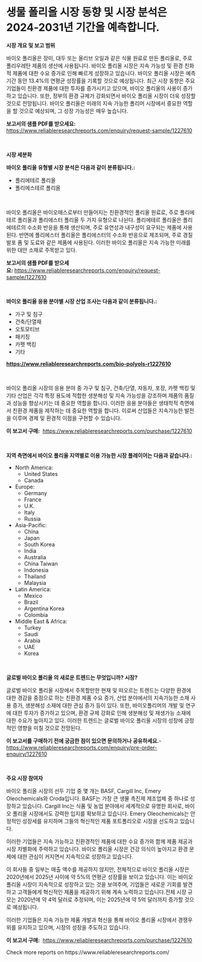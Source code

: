 <p><h1>생물 폴리올 시장 동향 및 시장 분석은 2024-2031년 기간을 예측합니다.</h1></p><p><strong>시장 개요 및 보고 범위</strong></p>
<p><p>바이오 폴리올은 장미, 대두 또는 올리브 오일과 같은 식물 원료로 만든 폴리올로, 주로 폴리우레탄 제품의 생산에 사용됩니다. 바이오 폴리올 시장은 지속 가능성 및 환경 친화적 제품에 대한 수요 증가로 인해 빠르게 성장하고 있습니다. 바이오 폴리올 시장은 예측 기간 동안 13.4%의 연평균 성장률을 기록할 것으로 예상됩니다. 최근 시장 동향은 주요 기업들이 친환경 제품에 대한 투자를 증가시키고 있으며, 바이오 폴리올의 사용이 증가하고 있습니다. 또한, 정부의 환경 규제가 강화되면서 바이오 폴리올 시장이 더욱 성장할 것으로 전망됩니다. 바이오 폴리올은 미래의 지속 가능한 폴리머 시장에서 중요한 역할을 할 것으로 예상되며, 그 성장 가능성은 매우 높습니다.</p></p>
<p><strong>보고서의 샘플 PDF를 받으세요:</strong> <a href="https://www.reliableresearchreports.com/enquiry/request-sample/1227610">https://www.reliableresearchreports.com/enquiry/request-sample/1227610</a></p>
<p>&nbsp;</p>
<p><strong>시장 세분화</strong></p>
<p><strong>바이오 폴리올 유형별 시장 분석은 다음과 같이 분류됩니다.:</strong></p>
<p><ul><li>폴리에테르 폴리올</li><li>폴리에스테르 폴리올</li></ul></p>
<p>&nbsp;</p>
<p><p>바이오 폴리올은 바이오매스로부터 만들어지는 친환경적인 폴리올 원료로, 주로 폴리에테르 폴리올과 폴리에스터 폴리올 두 가지 유형으로 나뉜다. 폴리에테르 폴리올은 폴리에테르의 수소화 반응을 통해 생산되며, 주로 유연성과 내구성이 요구되는 제품에 사용된다. 반면에 폴리에스터 폴리올은 폴리에스터의 수소화 반응으로 제조되며, 주로 경질 발포 폼 및 도료와 같은 제품에 사용된다. 이러한 바이오 폴리올은 지속 가능한 미래를 위한 대안 소재로 주목받고 있다.</p></p>
<p><strong>보고서의 샘플 PDF를 받으세요:</strong>&nbsp;<a href="https://www.reliableresearchreports.com/enquiry/request-sample/1227610">https://www.reliableresearchreports.com/enquiry/request-sample/1227610</a></p>
<p>&nbsp;</p>
<p><strong> 바이오 폴리올 응용 분야별 시장 산업 조사는 다음과 같이 분류됩니다.:</strong></p>
<p><ul><li>가구 및 침구</li><li>건축/단열재</li><li>오토모티브</li><li>패키징</li><li>카펫 백킹</li><li>기타</li></ul></p>
<p><strong><a href="https://www.reliableresearchreports.com/bio-polyols-r1227610">https://www.reliableresearchreports.com/bio-polyols-r1227610</a></strong></p>
<p>&nbsp;</p>
<p><p>바이오 폴리올 시장의 응용 분야 중 가구 및 침구, 건축/단열, 자동차, 포장, 카펫 백킹 및 기타 산업은 각각 특정 용도에 적합한 생분해성 및 지속 가능성을 강조하며 제품의 품질과 성능을 향상시키는 데 중요한 역할을 합니다. 이러한 응용 분야들은 생태학적 측면에서 친환경 제품을 제작하는 데 중요한 역할을 합니다. 이로써 산업들은 지속가능한 발전을 이루며 경제 및 환경적 이점을 구현할 수 있습니다.</p></p>
<p><strong>이 보고서 구매:</strong>&nbsp; <a href="https://www.reliableresearchreports.com/purchase/1227610">https://www.reliableresearchreports.com/purchase/1227610</a></p>
<p>&nbsp;</p>
<p><strong>지역 측면에서 바이오 폴리올 지역별로 이용 가능한 시장 플레이어는 다음과 같습니다.:</strong></p>
<p><ul>
    <li>
        North America:
        <ul>
            <li>United States</li>
            <li>Canada</li>
        </ul>
    </li>
    <li>
        Europe:
        <ul>
            <li>Germany</li>
            <li>France</li>
            <li>U.K.</li>
            <li>Italy</li>
            <li>Russia</li>
        </ul>
    </li>
    <li>
        Asia-Pacific:
        <ul>
            <li>China</li>
            <li>Japan</li>
            <li>South Korea</li>
            <li>India</li>
            <li>Australia</li>
            <li>China Taiwan</li>
            <li>Indonesia</li>
            <li>Thailand</li>
            <li>Malaysia</li>
        </ul>
    </li>
    <li>
        Latin America:
        <ul>
            <li>Mexico</li>
            <li>Brazil</li>
            <li>Argentina Korea</li>
            <li>Colombia</li>
        </ul>
    </li>
    <li>
        Middle East & Africa:
        <ul>
            <li>Turkey</li>
            <li>Saudi</li>
            <li>Arabia</li>
            <li>UAE</li>
            <li>Korea</li>
        </ul>
    </li>
    </ul></p>
<p>&nbsp;</p>
<p><strong>글로벌 바이오 폴리올 의 새로운 트렌드는 무엇입니까? 시장?</strong></p>
<p><p>글로벌 바이오 폴리올 시장에서 주목할만한 현재 및 떠오르는 트렌드는 다양한 환경에 대한 경감을 중점으로 하는 친환경 제품 수요 증가, 산업 분야에서의 지속가능한 소재 사용 증가, 생분해성 소재에 대한 관심 증가 등이 있다. 또한, 바이오폴리머의 개발 및 연구에 대한 투자가 증가하고 있으며, 환경 규제 강화로 인해 생분해성 및 재생가능 소재에 대한 수요가 높아지고 있다. 이러한 트렌드는 글로벌 바이오 폴리올 시장의 성장에 긍정적인 영향을 미칠 것으로 전망된다.</p></p>
<p><strong>이 보고서를 구매하기 전에 궁금한 점이 있으면 문의하거나 공유하세요.</strong>- <a href="https://www.reliableresearchreports.com/enquiry/pre-order-enquiry/1227610">https://www.reliableresearchreports.com/enquiry/pre-order-enquiry/1227610</a></p>
<p>&nbsp;</p>
<p><strong>주요 시장 참여자</strong></p>
<p><p>바이오 폴리올 시장의 선두 기업 중 몇 개는 BASF, Cargill Inc, Emery Oleochemicals와 Croda입니다. BASF는 가장 큰 생물 촉진제 제조업체 중 하나로 성장하고 있습니다. Cargill Inc는 식품 및 농업 분야에서 세계적으로 유명한 회사로, 바이오 폴리올 시장에서도 강력한 입지를 확보하고 있습니다. Emery Oleochemicals는 안정적인 성장세를 유지하며 그들의 혁신적인 제품 포트폴리오로 시장을 선도하고 있습니다.</p><p>이러한 기업들은 지속 가능하고 친환경적인 제품에 대한 수요 증가와 함께 제품 제공과 시장 차별화에 주력하고 있습니다. 바이오 폴리올 시장은 건강 의식이 높아지고 환경 문제에 대한 관심이 커지면서 지속적으로 성장하고 있습니다. </p><p>이 회사들 중 일부는 매출 액수를 제공하지 않지만, 전체적으로 바이오 폴리올 시장은 2020년에서 2025년 사이에 약 5%의 연평균 성장률을 보이고 있습니다. 이는 바이오 폴리올 시장이 지속적으로 성장하고 있는 것을 보여주며, 기업들은 새로운 기회를 발견하고 고객들에게 혁신적인 제품을 제공하기 위해 계속 노력하고 있습니다.전체 시장 규모는 2020년에 약 4억 달러로 추정되며, 이는 2025년에 약 5억 달러까지 증가할 것으로 예상됩니다.</p><p>이러한 기업들은 지속 가능한 제품 개발과 혁신을 통해 바이오 폴리올 시장에서 경쟁우위를 유지하고 있으며, 시장의 성장을 주도하고 있습니다.</p></p>
<p><strong>이 보고서 구매:</strong>&nbsp;&nbsp;<a href="https://www.reliableresearchreports.com/purchase/1227610">https://www.reliableresearchreports.com/purchase/1227610</a></p>
<p>Check more reports on https://www.reliableresearchreports.com/</p>